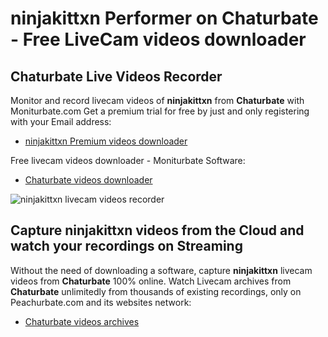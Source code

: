 # ninjakittxn Performer on Chaturbate - Free LiveCam videos downloader

## Chaturbate Live Videos Recorder

Monitor and record livecam videos of **ninjakittxn** from **Chaturbate** with Moniturbate.com
Get a premium trial for free by just and only registering with your Email address:
* [ninjakittxn Premium videos downloader](https://moniturbate.com/request-demo-licence-key.html)

Free livecam videos downloader - Moniturbate Software:
* [Chaturbate videos downloader](https://moniturbate.com/moniturbate-download-software.html)

![ninjakittxn livecam videos recorder](https://peachurnet.com/templates/moniturbate-software.png)


## Capture ninjakittxn videos from the Cloud and watch your recordings on Streaming

Without the need of downloading a software, capture **ninjakittxn** livecam videos from **Chaturbate** 100% online.
Watch Livecam archives from **Chaturbate** unlimitedly from thousands of existing recordings, only on Peachurbate.com and its websites network:
* [Chaturbate videos archives](https://peachurnet.com/)